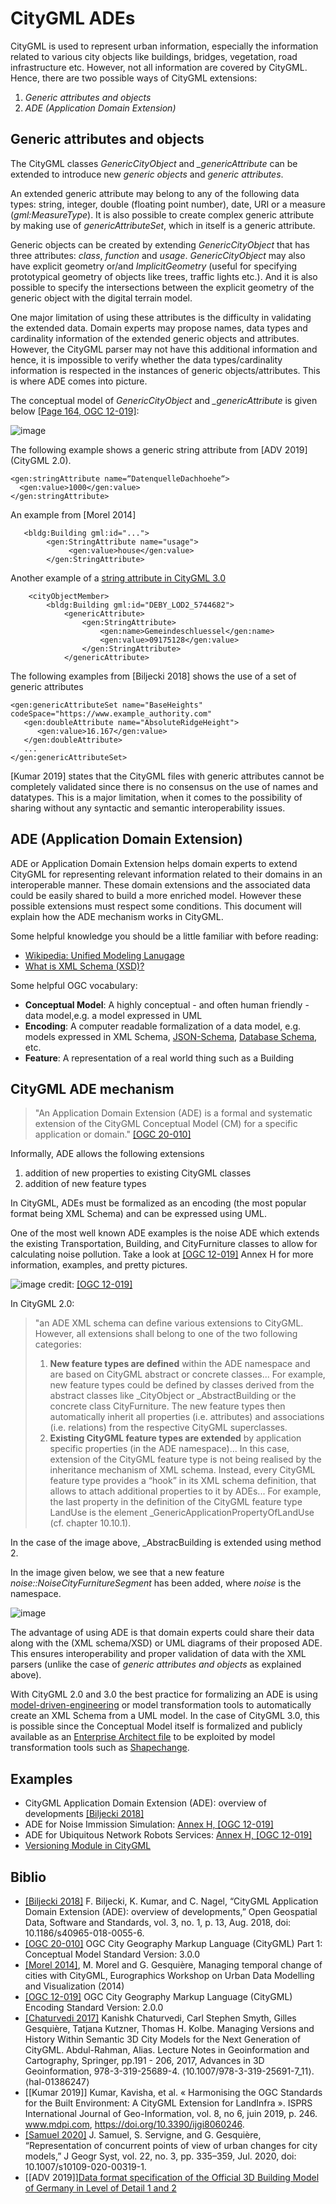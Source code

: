 # CityGML ADEs

CityGML is used to represent urban information, especially the information related to various city objects like buildings, bridges, vegetation, road infrastructure etc. However, not all information are covered by CityGML. Hence, there are two possible ways of CityGML extensions:

1.  *Generic attributes and objects*
2.  *ADE (Application Domain Extension)*

## Generic attributes and objects
The CityGML classes *GenericCityObject* and *_genericAttribute* can be extended to introduce new *generic objects* and *generic attributes*.

An extended generic attribute may belong to any of the following data types: string, integer, double (floating point number), date, URI or a measure (*gml:MeasureType*). It is also possible to create complex generic attribute by making use of *genericAttributeSet*, which in itself is a generic attribute.  

Generic objects can be created by extending *GenericCityObject* that has three attributes: *class*, *function* and *usage*. *GenericCityObject* may also have explicit geometry or/and *ImplicitGeometry* (useful for specifying prototypical geometry of objects like trees, traffic lights etc.). And it is also possible to specify the intersections between the explicit geometry of the generic object with the digital terrain model.

One major limitation of using these attributes is the difficulty in validating the extended data. Domain experts may propose names, data types and cardinality information of the extended generic objects and attributes. However, the CityGML parser may not have this additional information and hence, it is impossible to verify whether the data types/cardinality information is respected in the instances of generic objects/attributes. This is where ADE comes into picture.

The conceptual model of *GenericCityObject* and *_genericAttribute* is given below [[Page 164, OGC 12-019]](https://portal.ogc.org/files/?artifact_id=47842):

![image](https://user-images.githubusercontent.com/8275121/150536248-a1cf2408-1a67-4e53-9f44-f4999b7e099b.png)

The following example shows a generic string attribute from [ADV 2019] (CityGML 2.0).
```
<gen:stringAttribute name=“DatenquelleDachhoehe“>
  <gen:value>1000</gen:value>
</gen:stringAttribute>
```

An example from [Morel 2014]

```
   <bldg:Building gml:id="...">
        <gen:StringAttribute name="usage">
             <gen:value>house</gen:value>
        </gen:StringAttribute>
```

Another example of a [string attribute in CityGML 3.0](https://github.com/opengeospatial/CityGML-3.0/blob/master/Test%20data/Building_CityGML_3.0.xml)

```
    <cityObjectMember>
        <bldg:Building gml:id="DEBY_LOD2_5744682">
            <genericAttribute>
                <gen:StringAttribute>
                    <gen:name>Gemeindeschluessel</gen:name>
                    <gen:value>09175128</gen:value>
                </gen:StringAttribute>
            </genericAttribute>
```

The following examples from [Biljecki 2018] shows the use of a set of generic attributes

```
<gen:genericAttributeSet name="BaseHeights" codeSpace="https://www.example_authority.com"
   <gen:doubleAttribute name="AbsoluteRidgeHeight">
      <gen:value>16.167</gen:value>
   </gen:doubleAttribute>
   ...
</gen:genericAttributeSet>
```

[Kumar 2019] states that the CityGML files with generic attributes cannot be completely validated since there is no consensus on the use of names and datatypes. This is a major limitation, when it comes to the possibility of sharing without any syntactic and semantic interoperability issues. 

## ADE (Application Domain Extension)
 ADE or Application Domain Extension helps domain experts to extend CityGML for representing relevant information related to their domains in an interoperable manner. These domain extensions and the associated data could be easily shared to build a more enriched model. However these possible extensions must respect some conditions. This document will explain how the ADE mechanism works in CityGML.

Some helpful knowledge you should be a little familiar with before reading:
- [Wikipedia: Unified Modeling Lanugage](https://en.wikipedia.org/wiki/Unified_Modeling_Language)
- [What is XML Schema (XSD)?](https://docs.microsoft.com/en-us/previous-versions/windows/desktop/ms765537%28v=vs.85%29)

Some helpful OGC vocabulary:
- **Conceptual Model**: A highly conceptual - and often human friendly - data model,e.g. a model expressed in UML
- **Encoding**: A computer readable formalization of a data model, e.g. models expressed in XML Schema, [JSON-Schema](https://json-schema.org/), [Database Schema](https://www.ibm.com/cloud/learn/database-schema), etc.
- **Feature**: A representation of a real world thing such as a Building

## CityGML ADE mechanism
> "An Application Domain Extension (ADE) is a formal and systematic extension of the CityGML Conceptual Model (CM) for a specific application or domain." [[OGC 20-010]](https://docs.ogc.org/is/20-010/20-010.html)

Informally, ADE allows the following extensions
1. addition of new properties to existing CityGML classes
2. addition of new feature types

In CityGML, ADEs must be formalized as an encoding (the most popular format being XML Schema) and can be expressed using UML.

One of the most well known ADE examples is the noise ADE which extends the existing Transportation, Building, and CityFurniture classes to allow for calculating noise pollution. Take a look at [[OGC 12-019]](https://portal.ogc.org/files/?artifact_id=47842) Annex H for more information, examples, and pretty pictures.

![image](https://user-images.githubusercontent.com/23373264/150370813-408c7c87-b3b8-47e1-bb82-d68f16443eae.png)
credit: [[OGC 12-019]](https://portal.ogc.org/files/?artifact_id=47842)

In CityGML 2.0:
> "an ADE XML schema can define various extensions to CityGML. However, all extensions shall belong to one of the two following categories:
> 1. **New feature types are defined** within the ADE namespace and are based on CityGML abstract or concrete classes... For example, new feature types could be defined by classes derived from the abstract classes like \_CityObject or \_AbstractBuilding or the concrete class CityFurniture. The new feature types then automatically inherit all properties (i.e. attributes) and associations (i.e. relations) from the respective CityGML superclasses.
> 2. **Existing CityGML feature types are extended** by application specific properties (in the ADE namespace)... In this case, extension of the CityGML feature type is not being realised by the inheritance mechanism of XML schema. Instead, every CityGML feature type provides a “hook” in its XML schema definition, that allows to attach additional properties to it by ADEs... For example, the last property in the definition of the CityGML feature type LandUse is the element _GenericApplicationPropertyOfLandUse (cf. chapter 10.10.1).

In the case of the image above, \_AbstracBuilding is extended using method 2.

In the image given below, we see that a new feature *noise::NoiseCityFurnitureSegment* has been added, where *noise* is the namespace.

![image](https://user-images.githubusercontent.com/8275121/150538586-59f90de8-9af2-4f0b-8e47-a5d02eda99b2.png)

The advantage of using ADE is that domain experts could share their data along with the (XML schema/XSD) or UML diagrams of their proposed ADE. This ensures interoperability and proper validation of data with the XML parsers (unlike the case of *generic attributes and objects* as explained above).

With CityGML 2.0 and 3.0 the best practice for formalizing an ADE is using [model-driven-engineering](https://en.wikipedia.org/wiki/Model-driven_engineering) or model transformation tools to automatically create an XML Schema from a UML model. In the case of CityGML 3.0, this is possible since the Conceptual Model itself is formalized and publicly available as an [Enterprise Architect file](https://github.com/opengeospatial/CityGML-3.0CM/releases/download/3.0.0-final.2021.02.23/CityGML_3.0_Consolidated_Draft.eap) to be exploited by model transformation tools such as [Shapechange](https://shapechange.net/).

## Examples
* CityGML Application Domain Extension (ADE): overview of developments [[Biljecki 2018]](https://opengeospatialdata.springeropen.com/track/pdf/10.1186/s40965-018-0055-6.pdf)
* ADE for Noise Immission Simulation: [Annex H, [OGC 12-019]](https://portal.ogc.org/files/?artifact_id=47842)
* ADE for Ubiquitous Network Robots Services: [Annex H, [OGC 12-019]](https://portal.ogc.org/files/?artifact_id=47842)
* [Versioning Module in CityGML](citygml-ade-versioning.md )

## Biblio
- [[Biljecki 2018]](https://opengeospatialdata.springeropen.com/track/pdf/10.1186/s40965-018-0055-6.pdf) F. Biljecki, K. Kumar, and C. Nagel, “CityGML Application Domain Extension (ADE): overview of developments,” Open Geospatial Data, Software and Standards, vol. 3, no. 1, p. 13, Aug. 2018, doi: 10.1186/s40965-018-0055-6.
- [[OGC 20-010]](https://docs.ogc.org/is/20-010/20-010.html) OGC City Geography Markup Language (CityGML) Part 1: Conceptual Model Standard Version: 3.0.0
- [[Morel 2014]](https://diglib.eg.org/xmlui/bitstream/handle/10.2312/udmv.20141076.037-042/037-042.pdf), M. Morel and G. Gesquière, Managing temporal change of cities with CityGML, Eurographics Workshop on Urban Data Modelling and Visualization (2014)
- [[OGC 12-019]](https://portal.ogc.org/files/?artifact_id=47842) OGC City Geography Markup Language (CityGML) Encoding Standard Version: 2.0.0
- [[Chaturvedi 2017]](https://hal.archives-ouvertes.fr/hal-01386247/document) Kanishk Chaturvedi, Carl Stephen Smyth, Gilles Gesquière, Tatjana Kutzner, Thomas H. Kolbe. Managing Versions and History Within Semantic 3D City Models for the Next Generation of CityGML. Abdul-Rahman, Alias. Lecture Notes in Geoinformation and Cartography, Springer, pp.191 - 206, 2017, Advances in 3D Geoinformation, 978-3-319-25689-4. ⟨10.1007/978-3-319-25691-7_11⟩. ⟨hal-01386247⟩
- [[Kumar 2019]] Kumar, Kavisha, et al. « Harmonising the OGC Standards for the Built Environment: A CityGML Extension for LandInfra ». ISPRS International Journal of Geo-Information, vol. 8, no 6, juin 2019, p. 246. www.mdpi.com, https://doi.org/10.3390/ijgi8060246.
- [[Samuel 2020]](https://hal.archives-ouvertes.fr/hal-02454953/file/article.pdf) J. Samuel, S. Servigne, and G. Gesquière, “Representation of concurrent points of view of urban changes for city models,” J Geogr Syst, vol. 22, no. 3, pp. 335–359, Jul. 2020, doi: 10.1007/s10109-020-00319-1.
- [[ADV 2019]][Data format specification of the Official 3D Building Model of Germany in Level of Detail 1 and 2](https://www.adv-online.de/AdV-Produkte/Standards-und-Produktblaetter/ZSHH/binarywriterservlet?imgUid=67550b74-08c1-9c61-699f-dce303b36c4c&uBasVariant=11111111-1111-1111-1111-111111111111)
